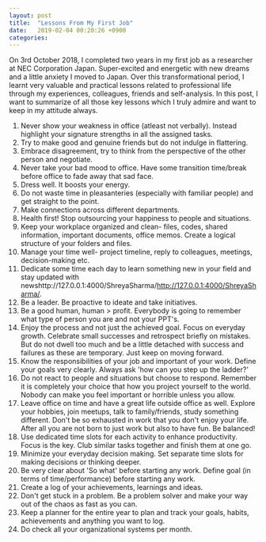 ```yaml
---
layout: post
title:  "Lessons From My First Job"
date:   2019-02-04 00:20:26 +0900
categories: 
---
```


On 3rd October 2018, I completed two years in my first job as a researcher at NEC Corporation Japan. Super-excited and energetic with new dreams and a little anxiety I moved to Japan. Over this transformational period, I learnt very valuable and practical lessons related to professional life through my experiences, colleagues, friends and self-analysis. In this post, I want to summarize of all those key lessons which I truly admire and want to keep in my attitude always.

1. Never show your weakness in office (atleast not verbally). Instead highlight your signature strengths in all the assigned tasks.
2. Try to make good and genuine friends but do not indulge in flattering.
3. Embrace disagreement, try to think from the perspective of the other person and negotiate.
4. Never take your bad mood to office. Have some transition time/break before office to fade away that sad face.
5. Dress well. It boosts your energy.
6. Do not waste time in pleasanteries (especially with familiar people) and get straight to the point.
7. Make connections across different departments.
8. Health first! Stop outsourcing your happiness to people and situations.
9. Keep your workplace organized and clean- files, codes, shared information, important documents, office memos. Create a logical structure of your folders and files.
10. Manage your time well- project timeline, reply to colleagues, meetings, decision-making etc.
11. Dedicate some time each day to learn something new in your field and stay updated with newshttp://127.0.0.1:4000/ShreyaSharma/http://127.0.0.1:4000/ShreyaSharma/.
12. Be a leader. Be proactive to ideate and take initiatives.
13. Be a good human, human > profit. Everybody is going to remember what type of person you are and not your PPT's.
14. Enjoy the process and not just the achieved goal. Focus on everyday growth. Celebrate small successes and retrospect briefly on mistakes. But do not dwell too much and be a little detached with success and failures as these are temporary. Just keep on moving forward.
15. Know the responsibilities of your job and important of your work. Define your goals very clearly. Always ask 'how can you step up the ladder?'
16. Do not react to people and situations but choose to respond. Remember it is completely your choice that how you project yourself to the world. Nobody can make you feel important or horrible unless you allow.
17. Leave office on time and have a great life outside office as well. Explore your hobbies, join meetups, talk to family/friends, study something different. Don't be so exhausted in work that you don't enjoy your life. After all you are not born to just work but also to have fun. Be balanced!
18. Use dedicated time slots for each activity to enhance productivity. Focus is the key. Club similar tasks together and finish them at one go.
19. Minimize your everyday decision making. Set separate time slots for making decisions or thinking deeper.
20. Be very clear about 'So what' before starting any work. Define goal (in terms of time/performance) before starting any work.
21. Create a log of your achievements, learnings and ideas.
22. Don't get stuck in a problem. Be a problem solver and make your way out of the chaos as fast as you can.
23. Keep a planner for the entire year to plan and track your goals, habits, achievements and anything you want to log.
24. Do check all your organizational systems per month.